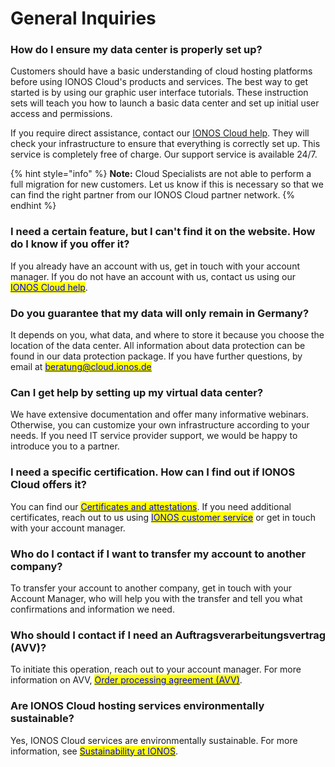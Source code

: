 # General Inquiries

### How do I ensure my data center is properly set up?

Customers should have a basic understanding of cloud hosting platforms before using IONOS Cloud's products and services. The best way to get started is by using our graphic user interface tutorials. These instruction sets will teach you how to launch a basic data center and set up initial user access and permissions.

If you require direct assistance, contact our [IONOS Cloud help](https://cloud.ionos.com/help). They will check your infrastructure to ensure that everything is correctly set up. This service is completely free of charge. Our support service is available 24/7.

{% hint style="info" %}
**Note:** Cloud Specialists are not able to perform a full migration for new customers. Let us know if this is necessary so that we can find the right partner from our IONOS Cloud partner network.
{% endhint %}

### I need a certain feature, but I can't find it on the website. How do I know if you offer it?

If you already have an account with us, get in touch with your account manager. If you do not have an account with us, contact us using our [<mark style="color:blue;">IONOS Cloud help</mark>](https://cloud.ionos.com/help).

### Do you guarantee that my data will only remain in Germany?

It depends on you, what data, and where to store it because you choose the location of the data center. All information about data protection can be found in our data protection package. If you have further questions, by email at [<mark style="color:blue;">beratung@cloud.ionos.de</mark>](mailto:beratung@cloud.ionos.de)

### Can I get help by setting up my virtual data center?

We have extensive documentation and offer many informative webinars. Otherwise, you can customize your own infrastructure according to your needs. If you need IT service provider support, we would be happy to introduce you to a partner.

### I need a specific certification. How can I find out if IONOS Cloud offers it?

You can find our [<mark style="color:blue;">Certificates and attestations</mark>](https://cloud.ionos.de/zertifikate). If you need additional certificates, reach out to us using [<mark style="color:blue">IONOS customer service</mark>](https://contact.ionos.de/) or get in touch with your account manager.

### Who do I contact if I want to transfer my account to another company?

To transfer your account to another company, get in touch with your Account Manager, who will help you with the transfer and tell you what confirmations and information we need.

### Who should I contact if I need an Auftragsverarbeitungsvertrag (AVV)?

To initiate this operation, reach out to your account manager. For more information on AVV, [<mark style="color:blue">Order processing agreement (AVV)</mark>](https://www.ionos.de/hilfe/datenschutz/allgemeine-informationen-zur-datenschutz-grundverordnung-dsgvo/auftragsverarbeitung/).

### Are IONOS Cloud hosting services environmentally sustainable?

Yes, IONOS Cloud services are environmentally sustainable. For more information, see  [<mark style="color:blue">Sustainability at IONOS</mark>](https://cloud.ionos.de/umwelt). 

